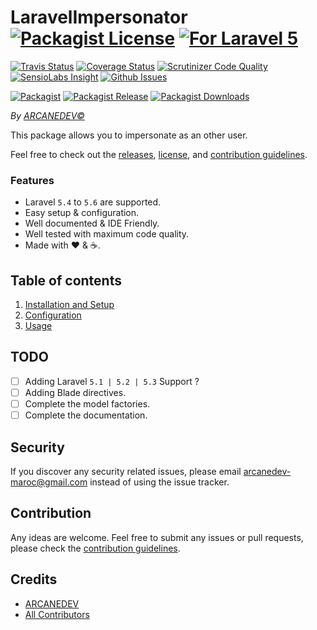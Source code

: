 # LaravelImpersonator [![Packagist License][badge_license]](LICENSE.md) [![For Laravel 5][badge_laravel]][link-github-repo]

[![Travis Status][badge_build]][link-travis]
[![Coverage Status][badge_coverage]][link-scrutinizer]
[![Scrutinizer Code Quality][badge_quality]][link-scrutinizer]
[![SensioLabs Insight][badge_insight]][link-insight]
[![Github Issues][badge_issues]][link-github-issues]

[![Packagist][badge_package]][link-packagist]
[![Packagist Release][badge_release]][link-packagist]
[![Packagist Downloads][badge_downloads]][link-packagist]

*By [ARCANEDEV&copy;](http://www.arcanedev.net/)*

This package allows you to impersonate as an other user.

Feel free to check out the [releases](https://github.com/ARCANEDEV/LaravelImpersonator/releases), [license](LICENSE.md), and [contribution guidelines](CONTRIBUTING.md).

### Features

  * Laravel `5.4` to `5.6` are supported.
  * Easy setup &amp; configuration.
  * Well documented &amp; IDE Friendly.
  * Well tested with maximum code quality.
  * Made with :heart: &amp; :coffee:.

## Table of contents

  1. [Installation and Setup](_docs/1-Installation-and-Setup.md)
  2. [Configuration](_docs/2-Configuration.md)
  3. [Usage](_docs/3-Usage.md)

## TODO

  - [ ] Adding Laravel `5.1 | 5.2 | 5.3` Support ?
  - [ ] Adding Blade directives.
  - [ ] Complete the model factories.
  - [ ] Complete the documentation.

## Security

If you discover any security related issues, please email arcanedev-maroc@gmail.com instead of using the issue tracker.

## Contribution

Any ideas are welcome. Feel free to submit any issues or pull requests, please check the [contribution guidelines](CONTRIBUTING.md).

## Credits

- [ARCANEDEV][link-author]
- [All Contributors][link-contributors]

[badge_license]:   https://img.shields.io/packagist/l/arcanedev/laravel-impersonator.svg?style=flat-square
[badge_laravel]:   https://img.shields.io/badge/Laravel-5.4%20to%205.6-orange.svg?style=flat-square
[badge_build]:     https://img.shields.io/travis/ARCANEDEV/LaravelImpersonator.svg?style=flat-square
[badge_coverage]:  https://img.shields.io/scrutinizer/coverage/g/ARCANEDEV/LaravelImpersonator.svg?style=flat-square
[badge_quality]:   https://img.shields.io/scrutinizer/g/ARCANEDEV/LaravelImpersonator.svg?style=flat-square
[badge_insight]:   https://img.shields.io/sensiolabs/i/a9bfffe8-8d21-434c-a1cc-07bbbee97cb7.svg?style=flat-square
[badge_issues]:    https://img.shields.io/github/issues/ARCANEDEV/LaravelImpersonator.svg?style=flat-square
[badge_package]:   https://img.shields.io/badge/package-arcanedev/laravel--impersonator-blue.svg?style=flat-square
[badge_release]:   https://img.shields.io/packagist/v/arcanedev/laravel-impersonator.svg?style=flat-square
[badge_downloads]: https://img.shields.io/packagist/dt/arcanedev/laravel-impersonator.svg?style=flat-square

[link-author]:        https://github.com/arcanedev-maroc
[link-github-repo]:   https://github.com/ARCANEDEV/LaravelImpersonator
[link-github-issues]: https://github.com/ARCANEDEV/LaravelImpersonator/issues
[link-contributors]:  https://github.com/ARCANEDEV/LaravelImpersonator/graphs/contributors
[link-packagist]:     https://packagist.org/packages/arcanedev/laravel-impersonator
[link-travis]:        https://travis-ci.org/ARCANEDEV/LaravelImpersonator
[link-scrutinizer]:   https://scrutinizer-ci.com/g/ARCANEDEV/LaravelImpersonator/?branch=master
[link-insight]:       https://insight.sensiolabs.com/projects/a9bfffe8-8d21-434c-a1cc-07bbbee97cb7
